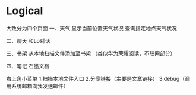 # Logical
大致分为四个页面
一、天气
  显示当前位置天气状况
  查询指定地点天气状况
  
二、聊天
  和Lo对话
  
三、书架
  从本地扫描文件添加至书架
  （类似华为荣耀阅读，不联网部分）
  
四、笔记
  石墨文档
  

右上角小菜单
  1.扫描本地文件入口
  2.分享链接（主要是文章链接）
  3.debug（调用系统邮箱向我发送邮件）
